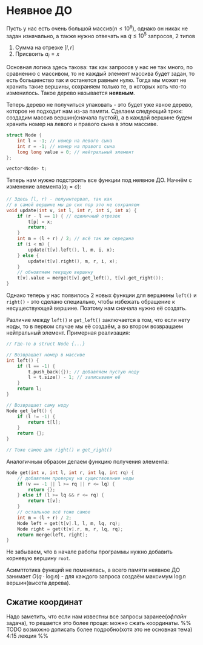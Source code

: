 # Неявное ДО
Пусть у нас есть очень большой массив($n \le 10^9$), однако он никак не задан изначально, а также нужно отвечать на $q \le 10^5$ запросов, 2 типов
1. Сумма на отрезке $[l, r]$
2. Присвоить $a_i = x$

Основная логика здесь такова: так как запросов у нас не так много, по сравнению с массивом, то не каждый элемент массива будет задан, то есть большенство так и останется равным нулю. Тогда мы может не хранить такие вершины, сохраняем только те, в которых хоть что-то изменилось. Такое дерево называется **неявным**.

Теперь дерево не получиться упаковать - это будет уже явное дерево, которое не подходит нам из-за памяти. Сделаем следующий трюк: создадим массив вершин(сначала пустой), а в каждой вершине будем хранить номер на левого и правого сына в этом массиве. 
```c++
struct Node {
	int l = -1; // номер на левого сына
	int r = -1; // номер на правого сына
	long long value = 0; // нейтральный элемент
};

vector<Node> t;
```

Теперь нам нужно подстроить все функции под неявное ДО. Начнём с изменение элемента($a_i = c$):
```c++
// Здесь [l, r) - полуинтервал, так как
// в самой вершине мы до сих пор это не сохраняем
void update(int v, int l, int r, int i, int x) {
	if (r - l == 1) { // единичный отрезок
		t[p] = x;
		return;
	}
	int m = (l + r) / 2; // всё так же середина
	if (i < m) {
		update(t[v].left(), l, m, i, x);
	} else {
		update(t[v].right(), m, r, i, x);
	}
	// обновляем текущую вершину
	t[v].value = merge(t[v].get_left(), t[v].get_right());
}
```

Однако теперь у нас появилось 2 новых функции для вершнины `left()` и `right()` - это сделано специально, чтобы избежать обращение к несуществующей вершине. Поэтому нам сначала нужно её создать.

Различие между `left()` и `get_left()` заключается в том, что если нету ноды, то в первом случае мы её создаём, а во втором возвращаем нейтральный элемент. Примерная реализация:
```c++
// Где-то в struct Node {...}

// Возвращает номер в массиве
int left() {
	if (l == -1) {
		t.push_back({}); // добавляем пустую ноду
		l = t.size() - 1; // записываем её
	}
	return l;
}

// Возвращает саму ноду
Node get_left() {
	if (l != -1) {
		return t[l];
	} 
	return {};
}

// Тоже самое для right() и get_right()
```

Аналогичным образом делаем функцию получения элемента:
```c++
Node get(int v, int l, int r, int lq, int rq) {
	// добавляем проверку на существование ноды
	if (v == -1 || l >= rq || r <= lq) {
		return {};
	} else if (l >= lq && r <= rq) {
		return t[v];
	} 
	// остальное всё тоже самое
	int m = (l + r) / 2;
	Node left = get(t[v].l, l, m, lq, rq);
	Node right = get(t[v].r, m, r, lq, rq);
	return merge(left, right);
}
```

Не забываем, что в начале работы программы нужно добавить корневую вершину `root`.

Асимптотика функций не поменялась, а всего памяти неявное ДО занимает $O(q \cdot \log{n})$ - для каждого запроса создаём максимум $\log{n}$ вершин(высота дерева).

## Сжатие координат
Надо заметить, что если нам известны все запросы заранее(*офлайн* задача), то решается это более проще: можно сжать координаты. 
%% TODO возможно дописать более подробно(хотя это не основная тема) 4:15 лекция %%
